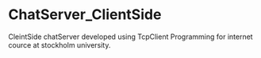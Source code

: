 # ChatServer_ClientSide
CleintSide chatServer developed using TcpClient
Programming for internet cource at stockholm university.
